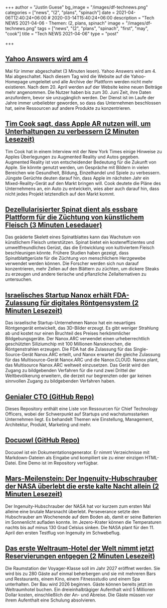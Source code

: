 +++
author = "Justin Guese"
bg_image = "/images/df-technews.png"
categories = ["news", "(2", "plans", "spinach"]
date = 2021-04-06T12:40:24+06:00 # 2020-03-14T15:40:24+06:00
description = "Tech NEWS 2021-04-06 - Themen: (2, plans, spinach"
image = "/images/df-technews.png"
tags = ["news", "(2", "plans", "spinach", "first", "may", "cook"]
title = "Tech NEWS 2021-04-06"
type = "post"

+++

## [Yahoo Answers wird am 4](https://www.theverge.com/2021/4/5/22368488/yahoo-answers-shutdown-may-4-internet-era-over-rip)

 Mai für immer abgeschaltet (3 Minuten lesen). Yahoo Answers wird am 4. Mai abgeschaltet. Nach diesem Tag wird die Website auf die Yahoo-Homepage umgeleitet und alle Archive der Plattform werden nicht mehr existieren. Nach dem 20. April werden auf der Website keine neuen Beiträge mehr angenommen. Die Nutzer haben bis zum 30. Juni Zeit, ihre Daten anzufordern, bevor sie unzugänglich werden. Der Dienst ist im Laufe der Jahre immer unbeliebter geworden, so dass das Unternehmen beschlossen hat, seine Ressourcen auf andere Produkte zu konzentrieren.

## [Tim Cook sagt, dass Apple AR nutzen will, um Unterhaltungen zu verbessern (2 Minuten Lesezeit)](https://www.theverge.com/2021/4/5/22367715/tim-cook-augmented-reality-apple-car-hints-interview)

 Tim Cook hat in einem Interview mit der New York Times einige Hinweise zu Apples Überlegungen zu Augmented Reality und Autos gegeben. Augmented Reality ist von entscheidender Bedeutung für die Zukunft von Apple. Sie könnte genutzt werden, um Gespräche mit Bildern in vielen Bereichen wie Gesundheit, Bildung, Einzelhandel und Spiele zu verbessern. Jüngste Gerüchte deuten darauf hin, dass Apple im nächsten Jahr ein Mixed-Reality-Gerät auf den Markt bringen will. Cook deutete die Pläne des Unternehmens an, ein Auto zu entwickeln, wies aber auch darauf hin, dass nicht jedes Projekt letztendlich auf den Markt kommt.

## [Dezellularisierter Spinat dient als essbare Plattform für die Züchtung von künstlichem Fleisch (3 Minuten Lesedauer)](https://scitechdaily.com/decellularized-spinach-serves-as-an-edible-platform-for-growing-artificial-meat/)

 Das geäderte Skelett eines Spinatblattes kann das Wachstum von künstlichem Fleisch unterstützen. Spinat bietet ein kosteneffizientes und umweltfreundliches Gerüst, das die Entwicklung von kultiviertem Fleisch beschleunigen könnte. Frühere Studien haben gezeigt, dass Spinatblattgerüste für die Züchtung von menschlichem Herzgewebe verwendet werden können. Die Forscher werden sich nun darauf konzentrieren, mehr Zellen auf den Blättern zu züchten, um dickere Steaks zu erzeugen und andere tierische und pflanzliche Zellalternativen zu untersuchen.

## [Israelisches Startup Nanox erhält FDA-Zulassung für digitales Röntgensystem (2 Minuten Lesezeit)](https://www.haaretz.com/israel-news/business/.premium-israeli-startup-nanox-gets-fda-approval-for-digital-x-ray-system-1.9681718)

 Das israelische Startup-Unternehmen Nanox hat ein neuartiges Röntgengerät entwickelt, das 3D-Bilder erzeugt. Es gibt weniger Strahlung ab und kostet nur einen Bruchteil des Preises herkömmlicher Bildgebungsgeräte. Der Nanox.ARC verwendet einen urheberrechtlich geschützten Siliziumchip mit 100 Millionen Nanoknochen, die Röntgenstrahlen erzeugen. Die FDA hat die Zulassung für das Single-Source-Gerät Nanox.ARC erteilt, und Nanox erwartet die gleiche Zulassung für das Multisource-Gerät Nanox.ARC und die Nanox.CLOUD. Nanox plant, das Multisource Nanox.ARC weltweit einzusetzen. Das Gerät wird den Zugang zu bildgebenden Verfahren für die rund zwei Drittel der Weltbevölkerung erweitern, die derzeit nur begrenzten oder gar keinen sinnvollen Zugang zu bildgebenden Verfahren haben.

## [Genialer CTO (GitHub Repo)](https://github.com/kuchin/awesome-cto)

 Dieses Repository enthält eine Liste von Ressourcen für Chief Technology Officers, wobei der Schwerpunkt auf Startups und wachstumsstarken Unternehmen liegt. Es behandelt Themen wie Einstellung, Management, Architektur, Produkt, Marketing und mehr.

## [Docuowl (GitHub Repo)](https://github.com/docuowl/docuowl)

 Docuowl ist ein Dokumentationsgenerator. Er nimmt Verzeichnisse mit Markdown-Dateien als Eingabe und kompiliert sie zu einer einzigen HTML-Datei. Eine Demo ist im Repository verfügbar.

## [Mars-Meilenstein: Der Ingenuity-Hubschrauber der NASA überlebt die erste kalte Nacht allein (2 Minuten Lesezeit)](https://www.cnet.com/news/nasa-ingenuity-helicopter-survives-first-cold-night-alone-on-mars/)

 Der Ingenuity-Hubschrauber der NASA hat vor kurzem zum ersten Mal alleine eine brutale Marsnacht überlebt. Perseverance setzte den Hubschrauber am Wochenende auf dem Boden ab, damit er seine Batterien im Sonnenlicht aufladen konnte. Im Jezero-Krater können die Temperaturen nachts bis auf minus 130 Grad Celsius sinken. Die NASA plant für den 11. April den ersten Testflug von Ingenuity im Schwebeflug.

## [Das erste Weltraum-Hotel der Welt nimmt jetzt Reservierungen entgegen (2 Minuten Lesezeit)](https://imagine-fun.com/?p=421&utm_source=tldrnewsletter/1/01000178a6ac685f-39e748f7-b653-407e-b98b-b7703c96378e-000000/J1d-FZXJrJLYsTma9meOnz2ZyQoXSwZNAS4WILjn_t4=187)

 Die Raumstation der Voyager-Klasse soll im Jahr 2027 eröffnet werden. Sie wird bis zu 280 Gäste auf einmal beherbergen und sie mit mehreren Bars und Restaurants, einem Kino, einem Fitnessstudio und einem Spa unterhalten. Der Bau wird 2026 beginnen. Gäste können bereits jetzt im Weltraumhotel buchen. Ein dreieinhalbtägiger Aufenthalt wird 5 Millionen Dollar kosten, einschließlich der An- und Abreise. Die Gäste müssen vor ihrem Aufenthalt eine Schulung absolvieren.

